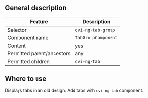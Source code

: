 ## General description

| Feature                    | Description         |
|----------------------------|---------------------|
| Selector                   | `cvi-ng-tab-group`  |
| Component name             | `TabGroupComponent` |
| Content                    | yes                 |
| Permitted parent/ancestors | any                 |
| Permitted children         | `cvi-ng-tab`        |

## Where to use

Displays tabs in an old design. Add tabs with `cvi-ng-tab` component.
